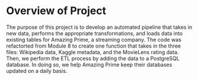 # Overview of Project

The purpose of this project is to develop an automated pipeline that takes in new data, performs the appropriate transformations, and loads data into existing tables for Amazing Prime, a streaming company. The code was refactorted from Module 8 to create one function that takes in the three files: Wikipedia data, Kaggle metadata, and the MovieLens rating data. Then, we perform the ETL process by adding the data to a PostgreSQL database. In doing so, we help Amazing Prime keep their databases updated on a daily basis.

